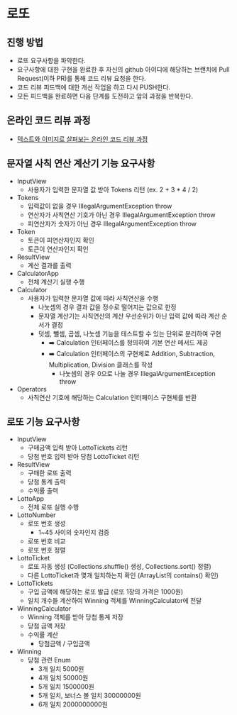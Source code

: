 # 로또
## 진행 방법
* 로또 요구사항을 파악한다.
* 요구사항에 대한 구현을 완료한 후 자신의 github 아이디에 해당하는 브랜치에 Pull Request(이하 PR)를 통해 코드 리뷰 요청을 한다.
* 코드 리뷰 피드백에 대한 개선 작업을 하고 다시 PUSH한다.
* 모든 피드백을 완료하면 다음 단계를 도전하고 앞의 과정을 반복한다.

## 온라인 코드 리뷰 과정
* [텍스트와 이미지로 살펴보는 온라인 코드 리뷰 과정](https://github.com/next-step/nextstep-docs/tree/master/codereview)

## 문자열 사칙 연산 계산기 기능 요구사항
- InputView
  - 사용자가 입력한 문자열 값 받아 Tokens 리턴 (ex. 2 + 3 * 4 / 2)
- Tokens
  - 입력값이 없을 경우 IllegalArgumentException throw
  - 연산자가 사칙연산 기호가 아닌 경우 IllegalArgumentException throw
  - 피연산자가 숫자가 아닌 경우 IllegalArgumentException throw
- Token
  - 토큰이 피연산자인지 확인
  - 토큰이 연산자인지 확인
- ResultView
  - 계산 결과를 출력
- CalculatorApp
  - 전체 계산기 실행 수행
- Calculator
  - 사용자가 입력한 문자열 값에 따라 사칙연산을 수행
    - 나눗셈의 경우 결과 값을 정수로 떨어지는 값으로 한정
    - 문자열 계산기는 사칙연산의 계산 우선순위가 아닌 입력 값에 따라 계산 순서가 결정 
    - 덧셈, 뺄셈, 곱셈, 나눗셈 기능을 테스트할 수 있는 단위로 분리하여 구현 
      - ➡️ Calculation 인터페이스를 정의하여 기본 연산 메서드 제공 
      - ➡️ Calculation 인터페이스의 구현체로 Addition, Subtraction, Multiplication, Division 클래스를 작성
        - 나눗셈의 경우 0으로 나눌 경우 IllegalArgumentException throw 
- Operators
  - 사칙연산 기호에 해당하는 Calculation 인터페이스 구현체를 반환

## 로또 기능 요구사항
- InputView
  - 구매금액 입력 받아 LottoTickets 리턴
  - 당첨 번호 입력 받아 당첨 LottoTicket 리턴
- ResultView
  - 구매한 로또 출력
  - 당첨 통계 출력
  - 수익률 출력
- LottoApp
  - 전체 로또 실행 수행
- LottoNumber
  - 로또 번호 생성
    - 1~45 사이의 숫자인지 검증
  - 로또 번호 비교
  - 로또 번호 정렬
- LottoTicket
  - 로또 자동 생성 (Collections.shuffle() 생성, Collections.sort() 정렬)
  - 다른 LottoTicket과 몇개 일치하는지 확인 (ArrayList의 contains() 확인)
- LottoTickets
  - 구입 금액에 해당하는 로또 발급 (로또 1장의 가격은 1000원)
  - 일치 개수들 계산하여 Winning 객체를 WinningCalculator에 전달
- WinningCalculator
  - Winning 객체를 받아 당첨 통계 저장
  - 당첨 금액 저장
  - 수익률 계산
    - 당첨금액 / 구입금액
- Winning
  - 당첨 관련 Enum
    - 3개 일치 5000원
    - 4개 일치 50000원
    - 5개 일치 1500000원
    - 5개 일치, 보너스 볼 일치 30000000원
    - 6개 일치 2000000000원
